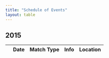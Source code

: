 ```yaml
---
title: "Schedule of Events"
layout: table
---
```



<script>
function format ( d ) {
    // `d` is the original data object for the row
        
        if(d.registration_link) { $reg='<a href="' + d.registration_link + '">Register for Match</a>'; } else { $reg=""; }
        if(d.cof) { $cof='<a href="' + d.cof + '">Course of Fire</a>'; } else { $cof=""; }
        if(d.results) { $results='<a href="'+d.results+'">Match Results</a>'; } else { $results=""; }

        return '<div class="matchdetails">'+
               '<ul>'+
               '<li><em>Sign in:</em> '+d.start_time+
               '</li><li><em>Shooter Meeting:</em> '+d.ns_time+
               '</li><li><em>Match Start:</em> '+d.match_time+
               '</li><li>Directions to <a href="'+d.location_url+'">'+d.location+'</a></li></ul></div>'+
               '<div class="matchdetails">'+
               '<p>'+d.notes+
               '</div>'+
               '<div class="matchdetails">'+
               '<p>'+$reg+
               '<p>'+ $cof+
               '<p>'+ $results+
               '</div>';
}

// Table for 2015 
// Needs fields for date, match_type, info, location, 
// starttime, ns_time, match_time, notes, cof, results

$(document).ready(function() {
    var table = $('#2015').DataTable( {
        "ajax": "/schedule/2015.txt",
        "paging":   false,
        "info":     false,
        "columns": [
            {
                "className":      'details-control',
                "orderable":      false,
                "data":           null,
                "defaultContent": ''
            },
            { "data": "date" },
            { "data": "match_type" },
            { "data": "info" },
            { "data": "location" }
        ],
        "order": [[1, 'asc']]
    } );
     
    // Add event listener for opening and closing details
    $('#2015 tbody').on('click', 'td.details-control', function () {
        var tr = $(this).closest('tr');
        var row = table.row( tr );
 
        if ( row.child.isShown() ) {
            // This row is already open - close it
            row.child.hide();
            tr.removeClass('shown');
        }
        else {
            // Open this row
            row.child( format(row.data()) ).show();
            tr.addClass('shown');
        }
    } );
} );
</script>



## 2015

<table id="2015" class="row-border" cellspacing="0" width="100%">
        <thead>
            <tr>
                <th></th>
                <th>Date</th>
                <th>Match Type</th>
                <th>Info</th>
                <th>Location</th>
            </tr>
        </thead>
</table>
